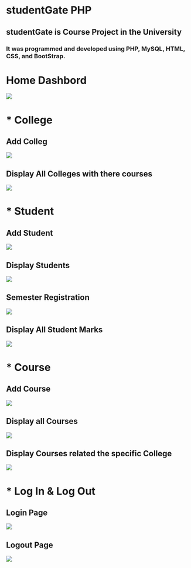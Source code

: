 # studentGate PHP
## studentGate is Course Project in the University 
### It was programmed and developed using PHP, MySQL, HTML, CSS, and BootStrap.
# Home Dashbord
<img src="/images/homePage.png"/>

# * College 

## Add Colleg
<img src="/images/AddCollege.png"/>

## Display All Colleges with there courses
<img src="/images/displayColleges.png"/>

# * Student

## Add Student
<img src="/images/AddStudent.png"/>

## Display Students
<img src="/images/displayStudents.png"/>

## Semester Registration
<img src="/images/SemesterRegistration.png"/>

## Display All Student Marks
<img src="/images/Grades.png"/>

# * Course

## Add Course
<img src="/images/AddCourse.png"/>

## Display all Courses
<img src="/images/homePage.png"/>

## Display Courses related the specific College
<img src="/images/coursesByCollege.png"/>

# * Log In & Log Out

## Login Page
<img src="/images/login.png"/>

## Logout Page
<img src="/images/logout.png"/>
